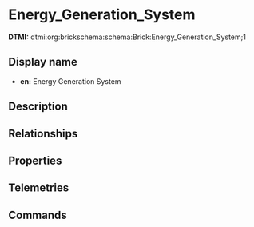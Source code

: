 # Energy_Generation_System
**DTMI:** dtmi:org:brickschema:schema:Brick:Energy_Generation_System;1
## Display name
- **en:** Energy Generation System
## Description
## Relationships
## Properties
## Telemetries
## Commands

